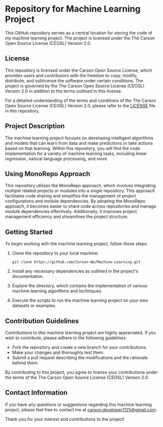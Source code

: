 # Repository for Machine Learning Project

This GitHub repository serves as a central location for storing the code of my machine learning project. The project is licensed under the The Carson Open Source License (CEOSL) Version 2.0.

## License

This repository is licensed under the Carson Open Source License, which provides users and contributors with the freedom to copy, modify, distribute, and sublicense the software under certain conditions. The project is governed by the The Carson Open Source License (CEOSL) Version 2.0 in addition to the terms outlined in this license.

For a detailed understanding of the terms and conditions of the The Carson Open Source License (CEOSL) Version 2.0, please refer to the [LICENSE](LICENSE) file in this repository.

## Project Description

The machine learning project focuses on developing intelligent algorithms and models that can learn from data and make predictions or take actions based on that learning. Within this repository, you will find the code implementation for a variety of machine learning tasks, including linear regression, natural language processing, and more.

## Using MonoRepo Approach

This repository utilizes the MonoRepo approach, which involves integrating multiple related projects or modules into a single repository. This approach facilitates code sharing and simplifies the management of project configurations and module dependencies. By adopting the MonoRepo approach, it becomes easier to share code across repositories and manage module dependencies effectively. Additionally, it improves project management efficiency and streamlines the project structure.

## Getting Started

To begin working with the machine learning project, follow these steps:

1. Clone the repository to your local machine:

   `
   git clone https://github.com/Carson-We/Machine-Learning.git
   `

2. Install any necessary dependencies as outlined in the project's documentation.

3. Explore the directory, which contains the implementation of various machine learning algorithms and techniques.

4. Execute the scripts to run the machine learning project on your own datasets or examples.

## Contribution Guidelines

Contributions to this machine learning project are highly appreciated. If you wish to contribute, please adhere to the following guidelines:

- Fork the repository and create a new branch for your contributions.
- Make your changes and thoroughly test them.
- Submit a pull request describing the modifications and the rationale behind them.

By contributing to this project, you agree to license your contributions under the terms of the The Carson Open Source License (CEOSL) Version 2.0.

## Contact Information

If you have any questions or suggestions regarding this machine learning project, please feel free to contact me at [carson.developer1125@gmail.com](mailto:carson.developer1125@gmail.com).

Thank you for your interest and contributions to the project!
